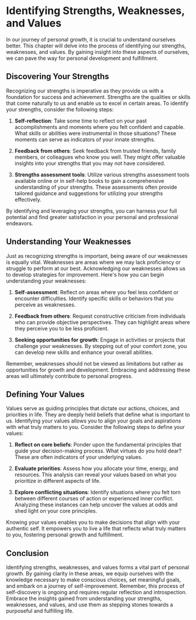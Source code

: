 Identifying Strengths, Weaknesses, and Values
========================================================

In our journey of personal growth, it is crucial to understand ourselves better. This chapter will delve into the process of identifying our strengths, weaknesses, and values. By gaining insight into these aspects of ourselves, we can pave the way for personal development and fulfillment.

**Discovering Your Strengths**
------------------------------

Recognizing our strengths is imperative as they provide us with a foundation for success and achievement. Strengths are the qualities or skills that come naturally to us and enable us to excel in certain areas. To identify your strengths, consider the following steps:

1. **Self-reflection**: Take some time to reflect on your past accomplishments and moments where you felt confident and capable. What skills or abilities were instrumental in those situations? These moments can serve as indicators of your innate strengths.

2. **Feedback from others**: Seek feedback from trusted friends, family members, or colleagues who know you well. They might offer valuable insights into your strengths that you may not have considered.

3. **Strengths assessment tools**: Utilize various strengths assessment tools available online or in self-help books to gain a comprehensive understanding of your strengths. These assessments often provide tailored guidance and suggestions for utilizing your strengths effectively.

By identifying and leveraging your strengths, you can harness your full potential and find greater satisfaction in your personal and professional endeavors.

**Understanding Your Weaknesses**
---------------------------------

Just as recognizing strengths is important, being aware of our weaknesses is equally vital. Weaknesses are areas where we may lack proficiency or struggle to perform at our best. Acknowledging our weaknesses allows us to develop strategies for improvement. Here's how you can begin understanding your weaknesses:

1. **Self-assessment**: Reflect on areas where you feel less confident or encounter difficulties. Identify specific skills or behaviors that you perceive as weaknesses.

2. **Feedback from others**: Request constructive criticism from individuals who can provide objective perspectives. They can highlight areas where they perceive you to be less proficient.

3. **Seeking opportunities for growth**: Engage in activities or projects that challenge your weaknesses. By stepping out of your comfort zone, you can develop new skills and enhance your overall abilities.

Remember, weaknesses should not be viewed as limitations but rather as opportunities for growth and development. Embracing and addressing these areas will ultimately contribute to personal progress.

**Defining Your Values**
------------------------

Values serve as guiding principles that dictate our actions, choices, and priorities in life. They are deeply held beliefs that define what is important to us. Identifying your values allows you to align your goals and aspirations with what truly matters to you. Consider the following steps to define your values:

1. **Reflect on core beliefs**: Ponder upon the fundamental principles that guide your decision-making process. What virtues do you hold dear? These are often indicators of your underlying values.

2. **Evaluate priorities**: Assess how you allocate your time, energy, and resources. This analysis can reveal your values based on what you prioritize in different aspects of life.

3. **Explore conflicting situations**: Identify situations where you felt torn between different courses of action or experienced inner conflict. Analyzing these instances can help uncover the values at odds and shed light on your core principles.

Knowing your values enables you to make decisions that align with your authentic self. It empowers you to live a life that reflects what truly matters to you, fostering personal growth and fulfillment.

**Conclusion**
--------------

Identifying strengths, weaknesses, and values forms a vital part of personal growth. By gaining clarity in these areas, we equip ourselves with the knowledge necessary to make conscious choices, set meaningful goals, and embark on a journey of self-improvement. Remember, this process of self-discovery is ongoing and requires regular reflection and introspection. Embrace the insights gained from understanding your strengths, weaknesses, and values, and use them as stepping stones towards a purposeful and fulfilling life.
